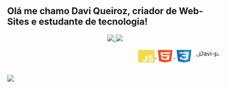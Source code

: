 ## Olá me chamo Davi Queiroz, criador de Web-Sites e estudante de tecnologia!
<div align="center">
  <a href="https://github.com/daviqueiroz21">
  <img height="180em" src="https://github-readme-stats.vercel.app/api?username=daviqueiroz21&show_icons=true&theme=dark&include_all_commits=true&count_private=true"/>
  <img height="180em" src="https://github-readme-stats.vercel.app/api/top-langs/?username=daviqueiroz21&layout=compact&langs_count=7&theme=dark"/>
</div>
<div style="display: inline_block;"  align="right" ><br>
  <img align="center" alt="Davi-Js" height="30" width="40" src="https://raw.githubusercontent.com/devicons/devicon/master/icons/javascript/javascript-plain.svg">
  <img align="center" alt="Davi-HTML" height="30" width="40" src="https://raw.githubusercontent.com/devicons/devicon/master/icons/html5/html5-original.svg">
  <img align="center" alt="Davi-CSS" height="30" width="40" src="https://raw.githubusercontent.com/devicons/devicon/master/icons/css3/css3-original.svg">
  <img align="right" alt="Davi-pic" height="150" style="border-radius:100px;" src="https://i.ibb.co/YPrt8HL/business-3d-young-black-man-jumping-1.png?width=676&height=676">
</div>
  
  ##
 
<div> 
  <a href = "mailto:davisilvaqueiroz@outlook.com.com" ><img src="https://img.shields.io/badge/-Outlook-%23333?style=for-the-badge&logo=gmail&logoColor=white" target="_blank"></a>

 
 
</div>
